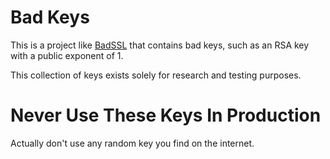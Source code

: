 Bad Keys
========

This is a project like [BadSSL](https://badssl.com) that contains bad keys, such
as an RSA key with a public exponent of 1.

This collection of keys exists solely for research and testing purposes.

# Never Use These Keys In Production

Actually don't use any random key you find on the internet. 
